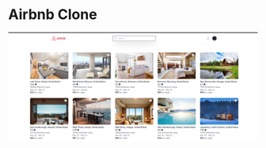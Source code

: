# Airbnb Clone

![alt text](https://raw.githubusercontent.com/emnaruto07/airbnb-clone/main/app/assets/images/airbnb_clone.png)

